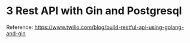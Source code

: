 # 3 Rest API with Gin and Postgresql

Reference: https://www.twilio.com/blog/build-restful-api-using-golang-and-gin

